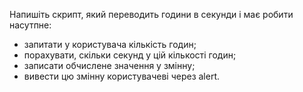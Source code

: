 
Напишіть скрипт, який переводить години в секунди і має робити насутпне:

* запитати у користувача кількість годин;
* порахувати, скільки секунд у цій кількості годин;
* записати обчислене значення у змінну;
* вивести цю змінну користувачеві через alert.